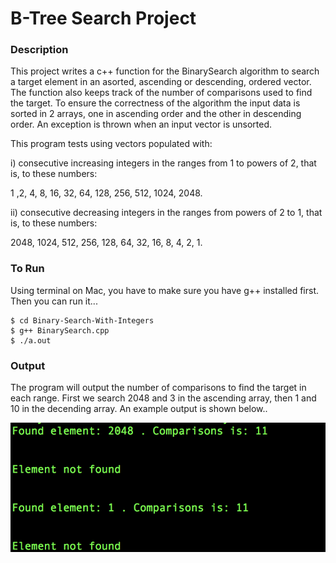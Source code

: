 # B-Tree Search Project

### Description

This project writes a c++ function for the BinarySearch algorithm to search a target element in an asorted, ascending or descending, ordered vector. The function also keeps track of the number of comparisons used to find the target. To ensure the correctness of the algorithm the input data is sorted in 2 arrays, one in ascending order and the other in descending order. An exception is thrown when an input vector is unsorted.

This program tests using vectors populated with:

i) consecutive increasing integers in the ranges from 1 to powers of 2, that is, to these numbers:

1 ,2, 4, 8, 16, 32, 64, 128, 256, 512, 1024, 2048.

ii)  consecutive decreasing integers in the ranges from powers of 2 to 1, that is, to these numbers:

2048, 1024, 512, 256, 128, 64, 32, 16, 8, 4, 2, 1.

### To Run

Using terminal on Mac, you have to make sure you have g++ installed first. Then you can run it...

```
$ cd Binary-Search-With-Integers
$ g++ BinarySearch.cpp
$ ./a.out
```

### Output

The program will output the number of comparisons to find the target in each range. First we search 2048 and 3 in the ascending array, then 1 and 10 in the decending array. An example output is shown below..

![Result](https://github.com/azamzow/Binary-Search-With-Integers/blob/master/Result.png?raw=true)
